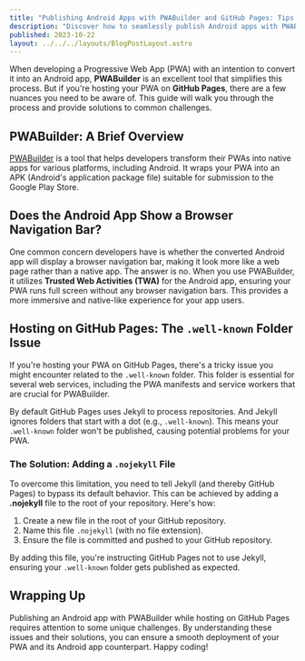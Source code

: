 ```yaml
---
title: "Publishing Android Apps with PWABuilder and GitHub Pages: Tips & Tricks"
description: "Discover how to seamlessly publish Android apps with PWABuilder when hosted on GitHub Pages. Learn tips on ensuring a native-like experience without browser bars and addressing the `.well-known` folder issue with Jekyll."
published: 2023-10-22
layout: ../../../layouts/BlogPostLayout.astro
---
```


When developing a Progressive Web App (PWA) with an intention to convert it into an Android app, **PWABuilder** is an excellent tool that simplifies this process. But if you're hosting your PWA on **GitHub Pages**, there are a few nuances you need to be aware of. This guide will walk you through the process and provide solutions to common challenges.

## PWABuilder: A Brief Overview

[PWABuilder](https://www.pwabuilder.com/) is a tool that helps developers transform their PWAs into native apps for various platforms, including Android. It wraps your PWA into an APK (Android's application package file) suitable for submission to the Google Play Store.

## Does the Android App Show a Browser Navigation Bar?

One common concern developers have is whether the converted Android app will display a browser navigation bar, making it look more like a web page rather than a native app. The answer is no. When you use PWABuilder, it utilizes **Trusted Web Activities (TWA)** for the Android app, ensuring your PWA runs full screen without any browser navigation bars. This provides a more immersive and native-like experience for your app users.

## Hosting on GitHub Pages: The `.well-known` Folder Issue

If you're hosting your PWA on GitHub Pages, there's a tricky issue you might encounter related to the `.well-known` folder. This folder is essential for several web services, including the PWA manifests and service workers that are crucial for PWABuilder.

By default GitHub Pages uses Jekyll to process repositories. And Jekyll ignores folders that start with a dot (e.g., `.well-known`). This means your `.well-known` folder won't be published, causing potential problems for your PWA.

### The Solution: Adding a `.nojekyll` File

To overcome this limitation, you need to tell Jekyll (and thereby GitHub Pages) to bypass its default behavior. This can be achieved by adding a **.nojekyll** file to the root of your repository. Here's how:

1. Create a new file in the root of your GitHub repository.
2. Name this file `.nojekyll` (with no file extension).
3. Ensure the file is committed and pushed to your GitHub repository.

By adding this file, you're instructing GitHub Pages not to use Jekyll, ensuring your `.well-known` folder gets published as expected.

## Wrapping Up

Publishing an Android app with PWABuilder while hosting on GitHub Pages requires attention to some unique challenges. By understanding these issues and their solutions, you can ensure a smooth deployment of your PWA and its Android app counterpart. Happy coding!

